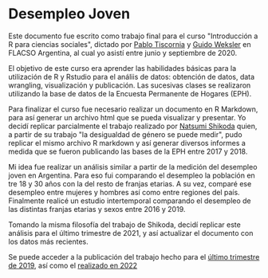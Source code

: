 # Desempleo Joven

Este documento fue escrito como trabajo final para el curso "Introducción a R para ciencias sociales", dictado por [Pablo Tiscornia](https://www.linkedin.com/in/ptiscornia/) y [Guido Weksler](https://www.linkedin.com/in/guido-weksler-962677bb/) en FLACSO Argentina, al cual yo asistí entre junio y septiembre de 2020.

El objetivo de este curso era aprender las habilidades básicas para la utilización de R y Rstudio para el análiis de datos: obtención de datos, data wrangling, visualización y publicación. Las sucesivas clases se realizaron utilizando la base de datos de la Encuesta Permanente de Hogares (EPH).

Para finalizar el curso fue necesario realizar un documento en R Markdown, para así generar un archivo html que se pueda visualizar y presentar. Yo decidí replicar parcialmente el trabajo realizado por [Natsumi Shikoda](https://rpubs.com/natsumi_shokida) quien, a partir de su trabajo "la desigualdad de género se puede medir", pudo replicar el mismo archivo R markdown y así generar diversos informes a medida que se fueron publicando las bases de la EPH entre 2017 y 2018.

Mi idea fue realizar un análisis similar a partir de la medición del desempleo joven en Argentina. Para eso fui comparando el desempleo la población en tre 18 y 30 años con la del resto de franjas etarias. A su vez, comparé ese desempleo entre mujeres y hombres así como entre regiones del país. Finalmente realicé un estudio intertemporal comparando el desempleo de las distintas franjas etarias y sexos entre 2016 y 2019.

Tomando la misma filosofía del trabajo de Shikoda, decidí replicar este análisis para el último trimestre de 2021, y así actualizar el documento con los datos más recientes.

Se puede acceder a la publicación del trabajo hecho para el [último trimestre de 2019](https://rpubs.com/josesg998/700448), así como el [realizado en 2022](https://rpubs.com/josesg998/926536)
